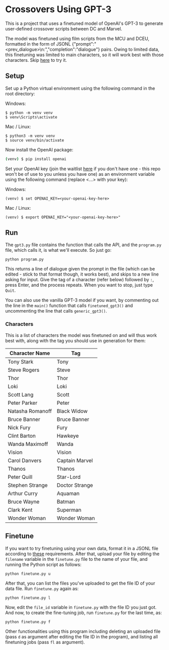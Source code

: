 # Crossovers Using GPT-3

This is a project that uses a finetuned model of OpenAI's GPT-3 to generate user-defined crossover scripts between DC and Marvel.

The model was finetuned using film scripts from the MCU and DCEU, formatted in the form of JSONL {"prompt":"<prev_dialogue>\n<Speaker>:","completion":"dialogue"} pairs.  Owing to limited data, this finetuning was limited to main characters, so it will work best with those characters.  Skip [here](#run) to try it.

## Setup

Set up a Python virtual environment using the following command in the root directory:

Windows:

```shell
$ python -m venv venv
$ venv\Scripts\activate
```

Mac / Linux:

```shell
$ python3 -m venv venv
$ source venv/bin/activate
```

Now install the OpenAI package:

```bash
(venv) $ pip install openai
```

Set your OpenAI key (join the waitlist [here](https://openai.com/blog/openai-api/) if you don't have one - this repo won't be of use to you unless you have one) as an environment variable using the following command (replace <...> with your key):

Windows:

```shell
(venv) $ set OPENAI_KEY=<your-openai-key-here>
```

Mac / Linux:

```shell
(venv) $ export OPENAI_KEY="<your-openai-key-here>"
```

## Run

The `gpt3.py` file contains the function that calls the API, and the `program.py` file, which calls it, is what we'll execute.  So just go:

```shell
python program.py
```

This returns a line of dialogue given the prompt in the file (which can be edited - stick to that format though, it works best), and skips to a new line asking for input.  Give the tag of a character (refer below) followed by `:`, press Enter, and the process repeats.  When you want to stop, just type `Quit`.

You can also use the vanilla GPT-3 model if you want, by commenting out the line in the `main()` function that calls `finetuned_gpt3()` and uncommenting the line that calls `generic_gpt3()`.

### Characters

This is a list of characters the model was finetuned on and will thus work best with, along with the tag you should use in generation for them:

| Character Name   | Tag            |
| ---------------- | -------------- |
| Tony Stark       | Tony           |
| Steve Rogers     | Steve          |
| Thor             | Thor           |
| Loki             | Loki           |
| Scott Lang       | Scott          |
| Peter Parker     | Peter          |
| Natasha Romanoff | Black Widow    |
| Bruce Banner     | Bruce Banner   |
| Nick Fury        | Fury           |
| Clint Barton     | Hawkeye        |
| Wanda Maximoff   | Wanda          |
| Vision           | Vision         |
| Carol Danvers    | Captain Marvel |
| Thanos           | Thanos         |
| Peter Quill      | Star-Lord      |
| Stephen Strange  | Doctor Strange |
| Arthur Curry     | Aquaman        |
| Bruce Wayne      | Batman         |
| Clark Kent       | Superman       |
| Wonder Woman     | Wonder Woman   |

## Finetune

If you want to try finetuning using your own data, format it in a JSONL file according to [these](https://beta.openai.com/docs/guides/fine-tuning) requirements.  After that, upload your file by editing the `filename` variable in the `finetune.py` file to the name of your file, and running the Python script as follows:

```shell
python finetune.py u
```

After that, you can list the files you've uploaded to get the file ID of your data file.  Run `finetune.py` again as:

```shell
python finetune.py l
```

Now, edit the `file_id` variable in `finetune.py` with the file ID you just got.  And now, to create the fine-tuning job, run `finetune.py` for the last time, as:

```shell
python finetune.py f
```

Other functionalities using this program including deleting an uploaded file (pass `d` as argument after editing the file ID in the program), and listing all finetuning jobs (pass `fl` as argument).